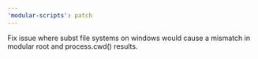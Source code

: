 ```yaml
---
'modular-scripts': patch
---
```


Fix issue where subst file systems on windows would cause a mismatch in modular
root and process.cwd() results.
